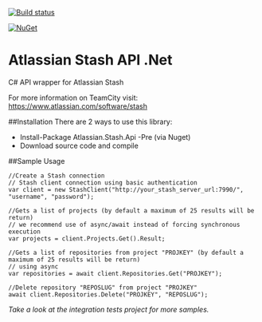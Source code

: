 [![Build status](https://ci.appveyor.com/api/projects/status/e3wnmyfoklqc306u?svg=true)](https://ci.appveyor.com/project/jlouros/stashapicsharp)

[![NuGet](https://img.shields.io/nuget/v/Atlassian.Stash.Api.svg)](https://www.nuget.org/packages/Atlassian.Stash.Api/)


Atlassian Stash API .Net
=================

C# API wrapper for Atlassian Stash

For more information on TeamCity visit: https://www.atlassian.com/software/stash


##Installation
There are 2 ways to use this library:

* Install-Package Atlassian.Stash.Api -Pre (via Nuget)
* Download source code and compile
 

##Sample Usage

	//Create a Stash connection
	// Stash client connection using basic authentication
	var client = new StashClient("http://your_stash_server_url:7990/", "username", "password");

	//Gets a list of projects (by default a maximum of 25 results will be return)
	// we recommend use of async/await instead of forcing synchronous execution
	var projects = client.Projects.Get().Result;

	//Gets a list of repositories from project "PROJKEY" (by default a maximum of 25 results will be return)
	// using async
	var repositories = await client.Repositories.Get("PROJKEY");

	//Delete repository "REPOSLUG" from project "PROJKEY"
	await client.Repositories.Delete("PROJKEY", "REPOSLUG");


*Take a look at the integration tests project for more samples.*
